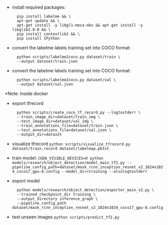 - install required packages: 

        pip install labelme && \
        apt-get update && \
        apt-get install -y libgl1-mesa-dev && apt-get install -y libglib2.0-0 && \
        pip install contextlib2 && \
        pip install IPython

- convert the labelme labels training set into COCO format:

        python scripts/labelme2coco.py dataset/train \
        --output dataset/train.json

- convert the labelme labels training set into COCO format:

        python scripts/labelme2coco.py dataset/val \
        --output dataset/val.json

*Note: Inside docker

- export tfrecord

        python scripts/create_coco_tf_record.py --logtostderr \
        --train_image_dir=dataset/train_img \
        --test_image_dir=dataset/val_img \
        --train_annotations_file=dataset/train.json \
        --test_annotations_file=dataset/val.json \
        --output_dir=dataset

- visualize tfrecord `python scripts/visualize_tfrecord.py dataset/train.record dataset/labelmap.pbtxt`

- train model: `CUDA_VISIBLE_DEVICES=0 python models/research/object_detection/model_main_tf2.py --pipeline_config_path=dataset/mask_rcnn_inception_resnet_v2_1024x1024_coco17_gpu-8.config --model_dir=training --alsologtostderr`

- export model

        python models/research/object_detection/exporter_main_v2.py \
        --trained_checkpoint_dir training \
        --output_directory inference_graph \
        --pipeline_config_path dataset/mask_rcnn_inception_resnet_v2_1024x1024_coco17_gpu-8.config

- test unseen images `python scripts/predict_tf2.py`